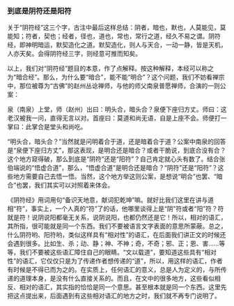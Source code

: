 ### 到底是阴符还是阳符

   关于“阴符经”这三个字，古注中最后这样总结：阴者，暗也，默也，人莫能见，莫能知；符者，契也；经者，径也，道也，常也，常行之道，经久不易之谓。阴符经，即神明暗运，默契造化之道。默契造化，则人与天合，一动一静，皆是天机，人亦天矣。会得阴符经三字，则经意可推而知矣。

   以上，我们对“阴符经”题目的本意，作了点解释。按这种解释，本经可以称之为“暗合经”。那么，为什么要“暗合”，能不能“明合”？这个问题，我们不妨看禅宗中，那位被尊为“古佛”的赵州丛谂禅师，与他的师父南泉普愿禅师，合演的一则公案：

   泉（南泉）上堂，师（赵州）出曰：明头合，暗头合？泉便下座归方丈。师曰：这老汉被我一问，直得无言以对。首座曰：莫道和尚无语，自是上座不会。师便打一掌曰：此掌合是堂头和尚吃。

   “明头合，暗头合？”当然就是问明着合于道，还是暗着合于道？公案中南泉的回答是“泉便下座归方丈”，那这表现，是明合还是暗合？或者干脆说，到底合没有合？这个地方窥得破，那么到底是“阴符”还是“阳符”？自己肯定就心头有数了。结合张伯端说的“悟虚合道”，那么，“悟虚合道”是明合还是暗合？“阴符”还是“阳符”？这些地方需要自己去悟一悟。当然，这个地方举这则公案，是想说“明合”也罢、“暗合”也罢，我们其实可以对照着来体会。

   《阴符经》用词用句“备识天地意，献词犯乾坤”嘛。就好比我们这里在讲与道相“符”，事实上，一个人真的“符”了的话，他哪里谈得上是“阴”符或者“阳”符？符就是符！说阴说阳都毫无关系，说阴说阳，也都仍然还是它！所以，相对的语汇，其所指，很可能就是同一个东西。我们不要被语言文字表面的意思所蒙蔽。总之，什么阴符哟、阳符哟，类似这样具有“相对性”的语汇，在后面我们讲正文的时候还会遇到很多。比如生、杀；动、静；神、不神；奇，不奇；邪、正；恩、害……等等，我们不要被这些语汇障住自己的眼睛。“文以载道”，要知道这些具有“相对性”的语汇，它仅仅只是为了传递作者想传递的“道”，所以，用这样的语汇，作者有时候是不得已而为之的。在实质上，任何语汇的意义，总是人为定义的，与所传递的道理本身，是没有什么直接关系的。而且，在文中的很多地方，这些看似相反、相对的语汇，其实指的恰恰是同一个意思。甚至根本就是同一个东西。这里先把这点提出来，后面遇到有这些相对语汇的地方之时，我们就不再专门说明了。